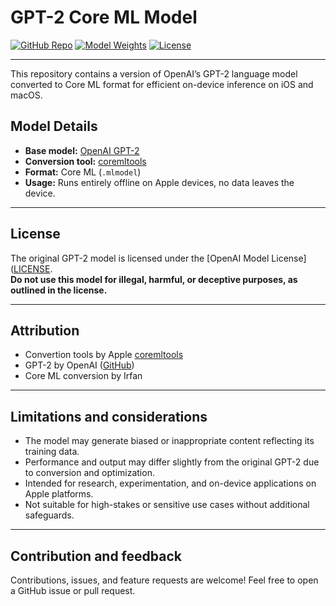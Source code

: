 # GPT-2 Core ML Model

[![GitHub Repo](https://img.shields.io/badge/GitHub-Repo-181717?style=for-the-badge&logo=github)](https://github.com/IrfanUruchi/GPT2_CoreML)
[![Model Weights](https://img.shields.io/badge/🤗-Model_Weights-FFD21F?style=for-the-badge)](https://huggingface.co/Irfanuruchi/GPT2-CoreML)
[![License](https://img.shields.io/badge/License-OpenAI_Model_License-blue.svg?style=for-the-badge)](https://github.com/openai/gpt-2/blob/master/LICENSE)

---

This repository contains a version of OpenAI’s GPT-2 language model converted to Core ML format for efficient on-device inference on iOS and macOS.

## Model Details

- **Base model:** [OpenAI GPT-2](https://github.com/openai/gpt-2)
- **Conversion tool:** [coremltools](https://github.com/apple/coremltools)
- **Format:** Core ML (`.mlmodel`)
- **Usage:** Runs entirely offline on Apple devices, no data leaves the device.

---

## License

The original GPT-2 model is licensed under the [OpenAI Model License]([LICENSE]((https://github.com/openai/gpt-2/blob/master/LICENSE)).  
**Do not use this model for illegal, harmful, or deceptive purposes, as outlined in the license.**

---

## Attribution

- Convertion tools by Apple [coremltools](https://github.com/apple/coremltools)
- GPT-2 by OpenAI ([GitHub](https://github.com/openai/gpt-2))
- Core ML conversion by Irfan

---

## Limitations and considerations

- The model may generate biased or inappropriate content reflecting its training data.
- Performance and output may differ slightly from the original GPT-2 due to conversion and optimization.
- Intended for research, experimentation, and on-device applications on Apple platforms.
- Not suitable for high-stakes or sensitive use cases without additional safeguards.

---

## Contribution and feedback

Contributions, issues, and feature requests are welcome! Feel free to open a GitHub issue or pull request.
